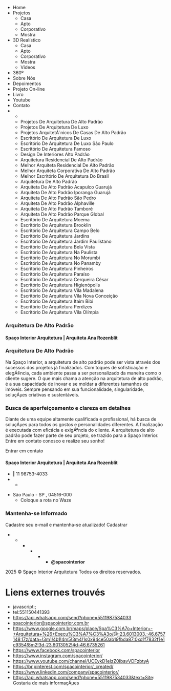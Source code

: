   * Home
  * Projetos 
    * Casa
    * Apto
    * Corporativo
    * Mostra
  * 3D Realístico 
    * Casa
    * Apto
    * Corporativo
    * Mostra
    * Vídeos
  * 360º
  * Sobre Nós
  * Depoimentos
  * Projeto On-line
  * Livro
  * Youtube
  * Contato
  * + 
    * Projetos De Arquitetura De Alto Padrão
    * Projetos De Arquitetura De Luxo
    * Projetos ArquitetÁ´nicos De Casas De Alto Padrão
    * Escritório De Arquitetura De Luxo
    * Escritório De Arquitetura De Luxo São Paulo
    * Escritório De Arquitetura Famoso
    * Design De Interiores Alto Padrão
    * Arquitetura Residencial De Alto Padrão
    * Melhor Arquiteta Residencial De Alto Padrão
    * Melhor Arquiteta Corporativa De Alto Padrão
    * Melhor Escritório De Arquitetura Do Brasil
    * Arquitetura De Alto Padrão
    * Arquiteta De Alto Padrão Acapulco Guarujá
    * Arquiteta De Alto Padrão Iporanga Guarujá
    * Arquiteta De Alto Padrão São Pedro
    * Arquiteta De Alto Padrão Alphaville
    * Arquiteta De Alto Padrão Tamboré
    * Arquiteta De Alto Padrão Parque Global
    * Escritório De Arquitetura Moema
    * Escritório De Arquitetura Brooklin
    * Escritório De Arquitetura Campo Belo
    * Escritório De Arquitetura Jardins
    * Escritório De Arquitetura Jardim Paulistano
    * Escritório De Arquitetura Bela Vista
    * Escritório De Arquitetura Na Paulista
    * Escritório De Arquitetura No Morumbi
    * Escritório De Arquitetura No Panamby
    * Escritório De Arquitetura Pinheiros
    * Escritório De Arquitetura Paraíso
    * Escritório De Arquitetura Cerqueira César
    * Escritório De Arquitetura Higienópolis
    * Escritório De Arquitetura Vila Madalena
    * Escritório De Arquitetura Vila Nova Conceição
    * Escritório De Arquitetura Itaim Bibi
    * Escritório De Arquitetura Perdizes
    * Escritório De Arquitetura Vila Olímpia


###  Arquitetura De Alto Padrão 
####  Spaço Interior Arquitetura | Arquiteta Ana Rozenblit 
### Arquitetura De Alto Padrão 
Na Spaço Interior, a arquitetura de alto padrão pode ser vista através dos sucessos dos projetos já finalizados. Com toques de sofisticação e elegÁ¢ncia, cada ambiente passa a ser personalizado da maneira como o cliente sugere. 
O que mais chama a atenção na arquitetura de alto padrão, é a sua capacidade de inovar e se moldar a diferentes tamanhos de imóveis. Sempre pensando em sua funcionalidade, singularidade, soluçÁµes criativas e sustentáveis. 
### Busca de aperfeiçoamento e clareza em detalhes 
Diante de uma equipe altamente qualificada e profissional, há busca de soluçÁµes para todos os gostos e personalidades diferentes. A finalização é executada com eficácia e exigÁªncia do cliente. 
A arquitetura de alto padrão pode fazer parte de seu projeto, se trazido para a Spaço Interior. Entre em contato conosco e realize seu sonho! 
  
Entrar em contato
####  Spaço Interior Arquitetura | Arquiteta Ana Rozenblit 
  * **|** 11 98753-4033
  *   *   
- São Paulo - SP , 04516-000
  * Coloque a rota no Waze


### Mantenha-se Informado
Cadastre seu e-mail e mantenha-se atualizado!
Cadastrar
  

  *   *   *   *   *   * **@spacointerior**


2025 © Spaço Interior Arquitetura Todos os direitos reservados.


# Liens externes trouvés
- javascript:;
- tel:551150441393
- https://api.whatsapp.com/send?phone=5511987534033
- spacointerior@spacointerior.com.br
- https://www.google.com.br/maps/place/Spa%C3%A7o+Interior+-+Arquitetura+%26+Execu%C3%A7%C3%A3o/@-23.6013003,-46.6757148,17z/data=!3m1!4b1!4m5!3m4!1s0x94ce50ab19fbda87:0xd1f7832f1e1c9354!8m2!3d-23.6013052!4d-46.6735261
- https://www.facebook.com/spacointerior
- https://www.instagram.com/spacointerior/
- https://www.youtube.com/channel/UCEykD1eIzZ0IbavVDFzbtyA
- https://br.pinterest.com/spacointerior/_created/
- https://www.linkedin.com/company/spacointerior/
- https://api.whatsapp.com/send?phone=5511987534033&text=Site: Gostaria de mais informaçÁµes